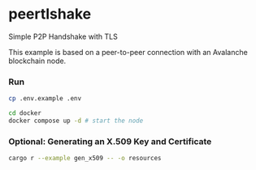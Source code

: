 # peertlshake
Simple P2P Handshake with TLS

This example is based on a peer-to-peer connection with an Avalanche blockchain node.

### Run
```sh
cp .env.example .env

cd docker
docker compose up -d # start the node
```

### Optional: Generating an X.509 Key and Certificate
```sh
cargo r --example gen_x509 -- -o resources
```
